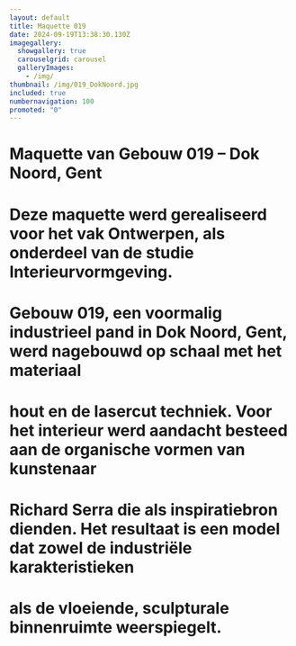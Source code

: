 ```yaml
---
layout: default
title: Maquette 019
date: 2024-09-19T13:38:30.130Z
imagegallery:
  showgallery: true
  carouselgrid: carousel
  galleryImages:
    - /img/
thumbnail: /img/019_DokNoord.jpg
included: true
numbernavigation: 100
promoted: "0"
---
```

# Maquette van Gebouw 019 – Dok Noord, Gent
# Deze maquette werd gerealiseerd voor het vak Ontwerpen, als onderdeel van de studie Interieurvormgeving.
# Gebouw 019, een voormalig industrieel pand in Dok Noord, Gent, werd nagebouwd op schaal met het materiaal
# hout en de lasercut techniek. Voor het interieur werd aandacht besteed aan de organische vormen van kunstenaar
# Richard Serra die als inspiratiebron dienden. Het resultaat is een model dat zowel de industriële karakteristieken
# als de vloeiende, sculpturale binnenruimte weerspiegelt.

